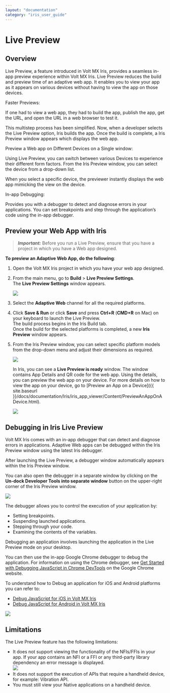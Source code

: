 ```yaml
---
layout: "documentation"
category: "iris_user_guide"
---
```

                          


Live Preview
============

Overview
--------

Live Preview, a feature introduced in Volt MX Iris, provides a seamless in-app preview experience within Volt MX Iris. Live Preview reduces the build and preview time of an adaptive web app. It enables you to view your app as it appears on various devices without having to view the app on those devices.

Faster Previews:

If one had to view a web app, they had to build the app, publish the app, get the URL, and open the URL in a web browser to test it.

This multistep process has been simplified. Now, when a developer selects the Live Preview option, Iris builds the app. Once the build is complete, a Iris Preview window appears which displays the web app.

Preview a Web app on Different Devices on a Single window:

Using Live Preview, you can switch between various Devices to experience their different form factors. From the Iris Preview window, you can select the device from a drop-down list.

When you select a specific device, the previewer instantly displays the web app mimicking the view on the device.

In-app Debugging:

Provides you with a debugger to detect and diagnose errors in your applications. You can set breakpoints and step through the application’s code using the in-app debugger.

Preview your Web App with Iris
------------------------------------

> **_Important:_** Before you run a Live Preview, ensure that you have a project in which you have a Web app designed.

**To preview an Adaptive Web App, do the following**:

1.  Open the Volt MX Iris project in which you have your web app designed.
2.  From the main menu, go to **Build** > **Live Preview Settings**.  
    The **Live Preview Settings** window appears.  
      
    ![](Resources/Images/Live_Preview_Settings_01_323x431.png)
3.  Select the **Adaptive Web** channel for all the required platforms.  
    
4.  Click **Save & Run** or click **Save** and press **Ctrl+R** (**CMD+R** on Mac) on your keyboard to launch the Live Preview.  
    The build process begins in the Iris Build tab.  
    Once the build for the selected platforms is completed, a new **Iris Preview** window appears.
5.  From the Iris Preview window, you can select specific platform models from the drop-down menu and adjust their dimensions as required.  
      
    ![](Resources/Images/LivePreview_707x373.png)  
      
    In Iris, you can see a **Live Preview is ready** window. The window contains App Details and QR code for the web app. Using the details, you can preview the web app on your device. For more details on how to view the app on your device, go to [Preview an App on a Device]({{ site.baseurl }}/docs/documentation/Iris/iris_app_viewer/Content/PreviewAnAppOnADevice.html).  
      
    ![](Resources/Images/wifi-qr-preview_528x378.png)  
      
    

Debugging in Iris Live Preview
------------------------------------

Volt MX  Iris  comes with an in-app debugger that can detect and diagnose errors in applications. Adaptive Web apps can be debugged within the Iris Preview window using the latest Iris debugger.

After launching the Live Preview, a debugger window automatically appears within the Iris Preview window.

You can also open the debugger in a separate window by clicking on the **Un-dock Developer Tools into separate window** button on the upper-right corner of the Iris Preview window.

![](Resources/Images/Live_Preview/Undock_400x101.jpg)

The debugger allows you to control the execution of your application by:

*   Setting breakpoints.
*   Suspending launched applications.
*   Stepping through your code.
*   Examining the contents of the variables.

Debugging an application involves launching the application in the Live Preview mode on your desktop.

You can then use the in-app Google Chrome debugger to debug the application. For information on using the Chrome debugger, see [Get Started with Debugging JavaScript in Chrome DevTools](https://developers.google.com/web/tools/chrome-devtools/javascript/) on the Google Chrome website.

To understand how to Debug an application for iOS and Android platforms you can refer to:

*   [](#SettingAndroid)[Debug JavaScript for iOS in Volt MX Iris](Inline_Debugger.html#debug-javascript-for-ios-in)
*   [](#SettingAndroid)[Debug JavaScript for Android in Volt MX Iris](Inline_Debugger.html#debug-javascript-for-android-in)

![](Resources/Images/Live_Preview/Debugger_Window_446x487.png)

Limitations
-----------

The Live Preview feature has the following limitations:

*   It does not support viewing the functionality of the NFIs/FFIs in your app. If your app contains an NFI or a FFI or any third-party library dependency an error message is displayed.  
    ![](Resources/Images/Live_Preview/NFIError_338x130.png)
*   It does not support the execution of APIs that require a handheld device, for example: Vibration API.
*   You must still view your Native applications on a handheld device.
